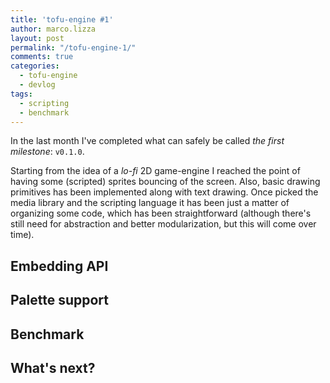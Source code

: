 ```yaml
---
title: 'tofu-engine #1'
author: marco.lizza
layout: post
permalink: "/tofu-engine-1/"
comments: true
categories: 
  - tofu-engine
  - devlog
tags: 
  - scripting
  - benchmark
---
```

In the last month I've completed what can safely be called *the first milestone*: `v0.1.0`.

Starting from the idea of a *lo-fi* 2D game-engine I reached the point of having some (scripted) sprites bouncing of the screen. Also, basic drawing primitives has been implemented along with text drawing. Once picked the media library and the scripting language it has been just a matter of organizing some code, which has been straightforward (although there's still need for abstraction and better modularization, but this will come over time).

## Embedding API

## Palette support

## Benchmark

## What's next?